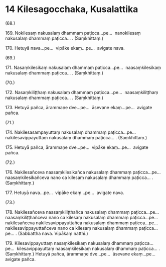 

# 14 Kilesagocchaka, Kusalattika


(68.)

169\. Nokilesaṃ nakusalaṃ dhammaṃ paṭicca…pe…  nanokilesaṃ nakusalaṃ dhammaṃ paṭicca… . (Saṃkhittaṃ.)

170\. Hetuyā nava…pe…  vipāke ekaṃ…pe…  avigate nava.

(69.)

171\. Nasaṃkilesikaṃ nakusalaṃ dhammaṃ paṭicca…pe…  naasaṃkilesikaṃ nakusalaṃ dhammaṃ paṭicca… . (Saṃkhittaṃ.)

(70.)

172\. Nasaṃkiliṭṭhaṃ nakusalaṃ dhammaṃ paṭicca…pe…  naasaṃkiliṭṭhaṃ nakusalaṃ dhammaṃ paṭicca… . (Saṃkhittaṃ.)

173\. Hetuyā pañca, ārammaṇe dve…pe…  āsevane ekaṃ…pe…  avigate pañca.

(71.)

174\. Nakilesasampayuttaṃ nakusalaṃ dhammaṃ paṭicca…pe…  nakilesavippayuttaṃ nakusalaṃ dhammaṃ paṭicca… . (Saṃkhittaṃ.)

175\. Hetuyā pañca, ārammaṇe dve…pe…  vipāke ekaṃ…pe…  avigate pañca.

(72.)

176\. Nakilesañceva naasaṃkilesikañca nakusalaṃ dhammaṃ paṭicca…pe…  naasaṃkilesikañceva nano ca kilesaṃ nakusalaṃ dhammaṃ paṭicca… . (Saṃkhittaṃ.)

177\. Hetuyā nava…pe…  vipāke ekaṃ…pe…  avigate nava.

(73.)

178\. Nakilesañceva naasaṃkiliṭṭhañca nakusalaṃ dhammaṃ paṭicca…pe…  naasaṃkiliṭṭhañceva nano ca kilesaṃ nakusalaṃ dhammaṃ paṭicca…pe…  nakilesañceva nakilesavippayuttañca nakusalaṃ dhammaṃ paṭicca…pe…  nakilesavippayuttañceva nano ca kilesaṃ nakusalaṃ dhammaṃ paṭicca…pe… . (Sabbattha nava. Vipākaṃ natthi.)

179\. Kilesavippayuttaṃ nasaṃkilesikaṃ nakusalaṃ dhammaṃ paṭicca…pe…  kilesavippayuttaṃ naasaṃkilesikaṃ nakusalaṃ dhammaṃ paṭicca… . (Saṃkhittaṃ.) Hetuyā pañca, ārammaṇe dve…pe…  āsevane ekaṃ…pe…  avigate pañca.



